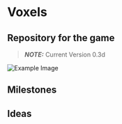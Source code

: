 # Voxels
## Repository for the game
> **_NOTE:_** Current Version 0.3d

![Example Image](/images/github-logo.png)

## Milestones


## Ideas
